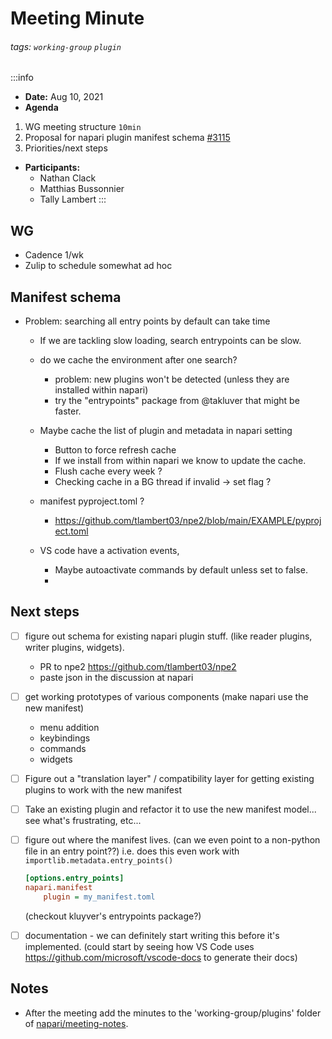 Meeting Minute
===

###### tags: `working-group` `plugin`

:::info
- **Date:** Aug 10, 2021
- **Agenda**
1. WG meeting structure `10min`
2. Proposal for napari plugin manifest schema [#3115]
3. Priorities/next steps 

- **Participants:**
    - Nathan Clack
    - Matthias Bussonnier
    - Tally Lambert
:::

## WG

- Cadence 1/wk
- Zulip to schedule somewhat ad hoc

## Manifest schema

- Problem: searching all entry points by default can take time
    - If we are tackling slow loading, search entrypoints can be slow. 
    - do we cache the environment after one search?
        - problem: new plugins won't be detected (unless they are installed within napari)
        - try the "entrypoints" package from @takluver that might be faster. 
    - Maybe cache the list of plugin and metadata in napari setting
        - Button to force refresh cache
        - If we install from within napari we know to update the cache. 
        - Flush cache every week ? 
        - Checking cache in a BG thread if invalid -> set flag ? 

    - manifest pyproject.toml ?
        - https://github.com/tlambert03/npe2/blob/main/EXAMPLE/pyproject.toml
    - VS code have a activation events, 
        - Maybe autoactivate commands by default unless set to false.
        - 

## Next steps

- [ ] figure out schema for existing napari plugin stuff. (like reader plugins, writer plugins, widgets).
    - PR to npe2 https://github.com/tlambert03/npe2
    - paste json in the discussion at napari
- [ ] get working prototypes of various components (make napari use the new manifest)
    - menu addition
    - keybindings
    - commands
    - widgets
- [ ] Figure out a "translation layer" / compatibility layer for getting existing plugins to work with the new manifest
- [ ] Take an existing plugin and refactor it to use the new manifest model... see what's frustrating, etc...
- [ ] figure out where the manifest lives. (can we even point to a non-python file in an entry point??)
    i.e. does this even work with `importlib.metadata.entry_points()`
    ```ini
    [options.entry_points]
    napari.manifest
        plugin = my_manifest.toml
    ```
    (checkout kluyver's entrypoints package?)
- [ ] documentation - we can definitely start writing this before it's implemented. (could start by seeing how VS Code uses https://github.com/microsoft/vscode-docs to generate their docs)


## Notes 
<!-- Other important details discussed during the meeting can be entered here. -->

* After the meeting add the minutes to the 'working-group/plugins' folder of [napari/meeting-notes](https://github.com/napari/meeting-notes).

[#3115]: https://github.com/napari/napari/issues/3115
